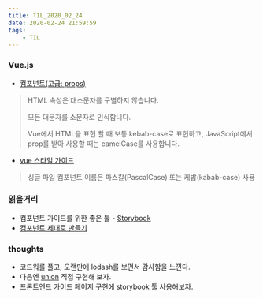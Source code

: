 ```yaml
---
title: TIL_2020_02_24
date: 2020-02-24 21:59:59
tags:
    - TIL
---
```


### Vue.js
- [컴포넌트(고급: props)](https://beomy.tistory.com/56?category=646688)
> HTML 속성은 대소문자를 구별하지 않습니다.
>
> 모든 대문자를 소문자로 인식합니다.
>
>Vue에서 HTML을 표현 할 때 보통 kebab-case로 표현하고, JavaScript에서 prop를 받아 사용할 때는 camelCase를 사용합니다.


- [vue 스타일 가이드](https://kr.vuejs.org/v2/style-guide/index.html#%EC%BB%B4%ED%8F%AC%EB%84%8C%ED%8A%B8-%ED%8C%8C%EC%9D%BC-%EB%A7%A4%EC%9A%B0-%EC%B6%94%EC%B2%9C%ED%95%A8)
> 싱글 파일 컴포넌트 이름은 파스칼(PascalCase) 또는 케밥(kabab-case) 사용

### 읽을거리
 - 컴포넌트 가이드를 위한 좋은 툴 - [Storybook](https://www.learnstorybook.com/)
 - [컴포넌트 제대로 만들기](http://blog.weirdx.io/post/61109)

### thoughts
- 코드워를 풀고, 오랜만에 lodash를 보면서 감사함을 느낀다.
- 다음엔 [union](https://lodash.com/docs/4.17.15#union) 직접 구현해 보자. 
- 프론트엔드 가이드 페이지 구현에 storybook 툴 사용해보자.
